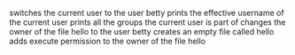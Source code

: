 switches the current user to the user betty
prints the effective username of the current user
prints all the groups the current user is part of
changes the owner of the file hello to the user betty
creates an empty file called hello
adds execute permission to the owner of the file hello
